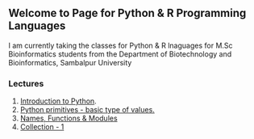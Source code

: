 ## Welcome to Page for Python & R Programming Languages

I am currently taking the classes for Python & R lnaguages for M.Sc Bioinformatics students from the Department of Biotechnology and Bioinformatics, Sambalpur University

### Lectures
1. [Introduction to Python](https://github.com/atulnag/Python-R/blob/master/Introduction%20to%20Python.pdf).
2. [Python primitives - basic type of values.](https://github.com/atulnag/Python-R/blob/master/Primitives.ipynb)
3. [Names, Functions & Modules](https://github.com/atulnag/Python-R/blob/master/Names_functions_modules.ipynb)
4. [Collection - 1](https://github.com/atulnag/Python-R/blob/master/Collections%20-%20I.ipynb)
